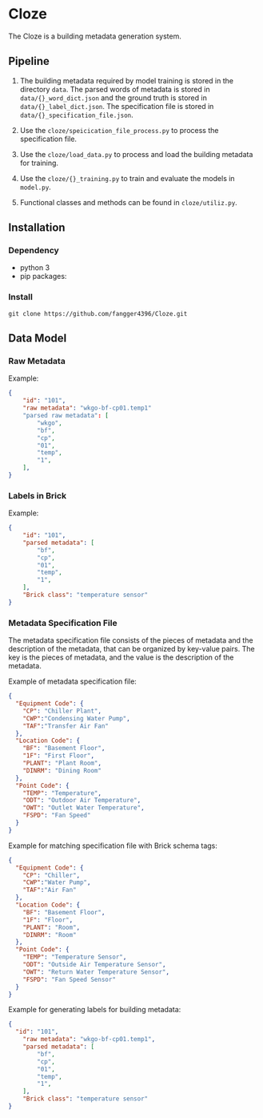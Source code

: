 # Cloze
The Cloze is a building metadata generation system.
## Pipeline
1. The building metadata required by model training is stored in the directory `data`. The parsed words of metadata is stored in `data/{}_word_dict.json` and the ground truth is stored in `data/{}_label_dict.json`. 
   The specification file is stored in `data/{}_specification_file.json`.
   
2. Use the `cloze/speicication_file_process.py` to process the specification file.
   
3. Use the `cloze/load_data.py` to process and load the building metadata for training.
   
4. Use the `cloze/{}_training.py` to train and evaluate the models in `model.py`.

5. Functional classes and methods can be found in `cloze/utiliz.py`.
## Installation
### Dependency
+ python 3
+ pip packages:
### Install

`git clone https://github.com/fangger4396/Cloze.git`

## Data Model
### Raw Metadata
Example:
```json
{
    "id": "101",
    "raw metadata": "wkgo-bf-cp01.temp1"
    "parsed raw metadata": [
        "wkgo",
        "bf",
        "cp",
        "01",
        "temp",
        "1",
    ],
}
```
### Labels in Brick
Example:
```json
{
    "id": "101",
    "parsed metadata": [
        "bf",
        "cp",
        "01",
        "temp",
        "1",
    ],
    "Brick class": "temperature sensor"
}
```
### Metadata Specification File
The metadata specification file consists of the pieces of metadata and the description of the metadata, that can be organized by key-value pairs.
The key is the pieces of metadata, and the value is the description of the metadata. 

Example of metadata specification file:
```json
{
  "Equipment Code": {
    "CP": "Chiller Plant",
    "CWP":"Condensing Water Pump",
    "TAF":"Transfer Air Fan"
  },
  "Location Code": {
    "BF": "Basement Floor",
    "1F": "First Floor",
    "PLANT": "Plant Room",
    "DINRM": "Dining Room"
  },
  "Point Code": {
    "TEMP": "Temperature",
    "ODT": "Outdoor Air Temperature",
    "OWT": "Outlet Water Temperature",
    "FSPD": "Fan Speed"
  }
}
```
Example for matching specification file with Brick schema tags:
```json
{
  "Equipment Code": {
    "CP": "Chiller",
    "CWP":"Water Pump",
    "TAF":"Air Fan"
  },
  "Location Code": {
    "BF": "Basement Floor",
    "1F": "Floor",
    "PLANT": "Room",
    "DINRM": "Room"
  },
  "Point Code": {
    "TEMP": "Temperature Sensor",
    "ODT": "Outside Air Temperature Sensor",
    "OWT": "Return Water Temperature Sensor",
    "FSPD": "Fan Speed Sensor"
  }
}
```

Example for generating labels for building metadata:
```json
{
  "id": "101",
    "raw metadata": "wkgo-bf-cp01.temp1",
    "parsed metadata": [
        "bf",
        "cp",
        "01",
        "temp",
        "1",
    ],
    "Brick class": "temperature sensor"
}
```
